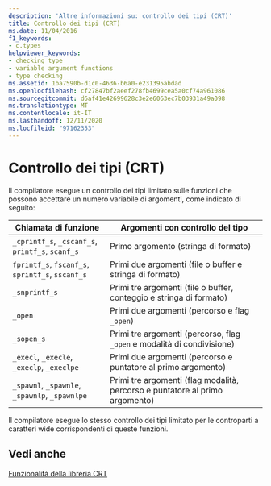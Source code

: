 ```yaml
---
description: 'Altre informazioni su: controllo dei tipi (CRT)'
title: Controllo dei tipi (CRT)
ms.date: 11/04/2016
f1_keywords:
- c.types
helpviewer_keywords:
- checking type
- variable argument functions
- type checking
ms.assetid: 1ba7590b-d1c0-4636-b6a0-e231395abdad
ms.openlocfilehash: cf27847bf2aeef278fb4699cea5a0cf74a961086
ms.sourcegitcommit: d6af41e42699628c3e2e6063ec7b03931a49a098
ms.translationtype: MT
ms.contentlocale: it-IT
ms.lasthandoff: 12/11/2020
ms.locfileid: "97162353"
---
```

# <a name="type-checking-crt"></a>Controllo dei tipi (CRT)

Il compilatore esegue un controllo dei tipi limitato sulle funzioni che possono accettare un numero variabile di argomenti, come indicato di seguito:

|Chiamata di funzione|Argomenti con controllo del tipo|
|-------------------|-----------------------------|
|`_cprintf_s`, `_cscanf_s`, `printf_s`, `scanf_s`|Primo argomento (stringa di formato)|
|`fprintf_s`, `fscanf_s`, `sprintf_s`, `sscanf_s`|Primi due argomenti (file o buffer e stringa di formato)|
|`_snprintf_s`|Primi tre argomenti (file o buffer, conteggio e stringa di formato)|
|`_open`|Primi due argomenti (percorso e flag `_open`)|
|`_sopen_s`|Primi tre argomenti (percorso, flag `_open` e modalità di condivisione)|
|`_execl`, `_execle`, `_execlp`, `_execlpe`|Primi due argomenti (percorso e puntatore al primo argomento)|
|`_spawnl`, `_spawnle`, `_spawnlp`, `_spawnlpe`|Primi tre argomenti (flag modalità, percorso e puntatore al primo argomento)|

Il compilatore esegue lo stesso controllo dei tipi limitato per le controparti a caratteri wide corrispondenti di queste funzioni.

## <a name="see-also"></a>Vedi anche

[Funzionalità della libreria CRT](../c-runtime-library/crt-library-features.md)
